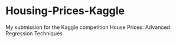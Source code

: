 # Housing-Prices-Kaggle
My submission for the Kaggle competition House Prices: Advanced Regression Techniques

